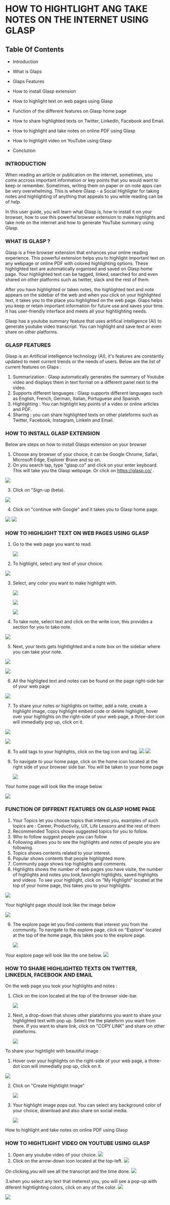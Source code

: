 # HOW TO HIGHTLIGHT ANG TAKE NOTES ON THE INTERNET USING GLASP

## Table Of Contents

- Introduction
- What is Glaps
- Glaps Features
- How to install Glasp extension

- How to highlight text on web pages using Glasp
-  Function of the different features on Glasp home page
- How to share highlighted texts on Twitter, Linkedln, Facebook and Email.

- How to highlight and take notes on online PDF using Glasp
- How to highlight video on YouTube using Glasp
- Conclution

### INTRODUCTION

When reading an article or publication on the internet, sometimes, you come accross important information or key points that you would want to keep or remember. Sometimes, writing them on paper or on note apps can be very overwhelming. This is where Glasp - a Social Highligter for taking notes and highlighting of anything that appeals to you while reading can be of help.

In this user guide, you will learn what Glasp is, how to install it on your browser, how to use this powerful browser extension to make highlights and take note on the internet and how to generate YouTube summary using Glasp.

### WHAT IS GLASP ?

<!-- Glaps is a social web highlighter where you can highlight and organise anything that appeals to you on webpages or online PDF. You can also use it to generate  -->

Glasp is a free browser extension that enhances your online reading experience. This powerful extension helps you to highlight important text on any webpage or online PDF with colored highlighting options. These highlighted text are automatically organised and saved on Glasp home page. Your highlighted text can be tagged, linked, searched for and even shared on other platforms such as twitter, slack and the rest of them.

After you have highlighted or taken notes, the highlighted text and note appears on the sidebar of the web and when you click on your highlighted text, it takes you to the place you highlighted on the web page. Glaps helps you keep or retain important information for future use and saves your time. It has user-friendly interface and meets all your hightlighting needs.

Glasp has a youtube summary feature that uses artifical intelligence (AI) to generate youtube video transcript. You can highlight and save text or even share on other platforms.

### GLASP FEATURES

Glasp is an Artificial intelligence technology (AI), it's features are constantly updated to meet current trends or the needs of users. Below are the list of current features on Glaps :

1. Summarization : Glasp automatically generates the summary of Youtube video and displays them in text format on a different panel next to the video.
2. Supports different languages : Glasp supports different languages such as English, French, German, Italian, Portuguese and Spanish.
3. Highlighting : You can highlight key points of a video or online articles and PDF.
4. Sharing : you can share highlighted texts on other plateforms such as Twitter, Facebook, Instagram, Linkeln and Email.

### HOW TO INSTALL GLASP EXTENSION

Below are steps on how to install Glasps extension on your browser

1.  Choose any browser of your choice, it can be Google Chrome, Safari, Microsoft Edge, Explorer Brave and so on.
2.  On you search tap, type "glasp.co" and click on your enter keyboard. This will take you the Glasp webpage. Or click on https://glasp.co/ .

![](images/search.png)

3.  Click on "Sign-up (beta).

![](images/signUP.png)

4. Click on "continue with Google" and it takes you to Glasp home page.

![](images/google_account.png)
![](images/glaspHome.png)

### HOW TO HIGHLIGHT TEXT ON WEB PAGES USING GLASP

1. Go to the web page you want to read.

   ![](images/webPage.PNG)

2. To highlight, select any text of your choice.

![](images/highlightText.PNG)

3. Select, any color you want to make highlight with.

   ![](images/select_highlight_color.png)

   ![](images/highlighted.png)

   ![](images/highlighted2.PNG)

4. To take note, select text and click on the write icon, this provides a section for you to take note.

![](images/note_icon.png)

5. Next, your texts gets hightlighted and a note box on the sidebar where you can take your note.

![](images/note.PNG)

![](images/note_taken.PNG)

6. All the highligted text and notes can be found on the page right-side bar of your web page

![](images/all_highlights.png)

7. To share your notes or highlights on twitter, add a note, create a highlight image, copy highlight embed code or delete highlight, hover over your highlights on the right-side of your web page, a three-dot icon will immediatly pop up, click on it.

![](images/threeDot_icon2.png)

![](images/threeDot_icon_drop_down.png)

8. To add tags to your highlights, click on the tag icon and tag.
   ![](images/tag_icon.png)
   ![](images/added_tag.png)

9. To navigate to your home page, click on the home icon located at the right side of your browser side bar. You will be taken to your home page

   ![](images/home_icon.png)

Your home page will look like the image below

![](images/homePage.PNG)

 ### FUNCTION OF DIFFRENT FEATURES ON GLASP HOME PAGE 

 1. Your Topics let you choose topics that interest you, examples of such topics are : Career, Productivity, UX, Life Lessons and the rest of them
 2. Recommended Topics shows suggested topics for you to follow.
 3. Who to follow suggest people you can follow
 4. Following allows you to see the highlights and notes of people you are following.
 5. Topics shows contents related to your interest.
 6. Popular shows contents that people highlighted more.
 7. Community page shows top highlights and comments.
 8. Highlights shows the number of web pages you have visite, the number of highlights and notes you took,favoright highlights, saved highlights and videos. To see your highlight, click on "My Highlight" located at the top of your home page, this takes you to your highlights. 

![](images/my_highligh.png)

Your highlight page should look like the image below

![](images/highlight_page.PNG)

9. The explore page let you find contents that interest you from the community. To navigate to the explore page, click on "Explore" located at the top of the home page, this takes you to the explore page.
    
    ![](images/explore_page.png)

Your explore page will look like the one below.
![](images/explore.PNG) 



### HOW TO SHARE HIGHLIGHTED TEXTS ON TWITTER, LINKEDLN, FACEBOOK AND EMAIL

<!-- To share highlighted texts or notes on the other plateforms like Twitter, Linkedln, Facebook and Email : -->

On the web page you took your highlights and notes :

1. Click on the icon located at the top of the browser side-bar.

   ![](images/share_icon.png)

2. Next, a drop-down that shows other plataforms you want to share your highlighted text with pop up. Select the the plateform you want from there. If you want to share link, click on "COPY LINK" and share on other plateforms.

   ![](images/share_on_social.png)

To share your hightlight with beautiful image :

1. Hover over your highlights on the right-side of your web page, a three-dot icon will immediatly pop up, click on it.

![](images/threeDot_icon2.png)

2. Click on "Create Hightlight Image"

   ![](image/../images/create_highlight_image.png)

3. Your highlight image pops out. You can select any background color of your choice, download and also share on social media.

   ![](images/image_generated.PNG)

How to highlight and take notes on online PDF using Glasp


### HOW TO HIGHTLIGHT VIDEO ON YOUTUBE USING GLASP
1. Open any youtube video of your choice.
![](images/youtube_image.PNG)
2. Click on the arrow-down icon located at the top-left. 
![](images/youtube_transcrpit_icon.png)

On clicking,you will see all the transcript and the time done.
![](images/transcript.png)

3.when you select any text that ineterest you, you will see a pop-up with diferent hightlighting colors, click on any of the color.
![](images/vedio_hightlight_color.png)

![](images/highlight_youtube.png)

